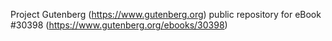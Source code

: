 Project Gutenberg (https://www.gutenberg.org) public repository for eBook #30398 (https://www.gutenberg.org/ebooks/30398)
